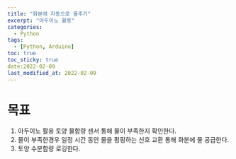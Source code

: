 ```yaml
---
title: "화분에 자동으로 물주기"
excerpt: "아두이노 활용"
categories: 
  - Python
tags: 
  - [Python, Arduino]
toc: true
toc_sticky: true
date:2022-02-09
last_modified_at: 2022-02-09
---
```


# 목표
1. 아두이노 활용 토양 물함량 센서 통해 물이 부족한지 확인한다.
2. 물이 부족한경우 일정 시간 동안 물을 펑핑하는 신호 교환 통해 화분에 물 공급한다.
3. 토양 수분함량 로깅한다.
